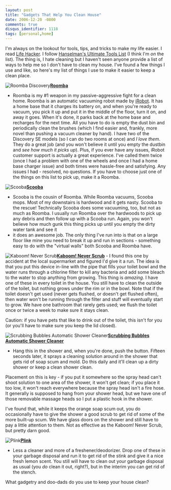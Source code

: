 ```yaml
---
layout: post
title: "Gadgets That Help You Clean House"
date: 2006-12-20 -0800
comments: true
disqus_identifier: 1118
tags: [personal,home]
---
```

I'm always on the lookout for tools, tips, and tricks to make my life
easier. I read [Life Hacker](http://www.lifehacker.com). I follow
[Hanselman's Ultimate Tools List](http://www.hanselman.com/tools) (I
think I'm *on* the list). The thing is, I hate cleaning but I haven't
seen anyone provide a list of ways to help me so I don't have to clean
my house. I've found a few things I use and like, so here's my list of
things I use to make it easier to keep a clean place.

 ![Roomba
Discovery](https://hyqi8g.dm1.livefilestore.com/y2p-scqcjDf9R8oDVlmzwdfpvB1nc4Miv-PLeVOLayVCbmVTe38aJQfaPh0sV0G7daZIuz_nqjusVU4E4WKLH9bpiGk-lWQ_FOcOB-oxSOXSL4/20061220roomba.jpg?psid=1)[**Roomba**](http://www.amazon.com/exec/obidos/ASIN/B00022HYJ6/mhsvortex)
- Roomba is my \#1 weapon in my passive-aggressive fight for a clean
home. Roomba is an automatic vacuuming robot made by
[iRobot](http://www.irobot.com). It has a home base that it charges its
battery on, and when you're ready to vacuum, you pick it up and put it
in the middle of the floor, turn it on, and away it goes. When it's
done, it parks back at the home base and recharges for the next time.
All you have to do is empty the dust bin and periodically clean the
brushes (which I find easier and, frankly, more novel than pushing a
vacuum cleaner by hand). I have two of the Discovery SE models (so I can
do two rooms at once) and *I love them*. They do a great job (and you
won't believe it until you empty the dustbin and *see how much it picks
up*). Plus, if you ever have any issues, iRobot customer support is
actually a great experience. I've called them twice (once I had a
problem with one of the wheels and once I had a home base charger issue)
and both times were hassle-free and satisfying. Any issues I had -
resolved, no questions. If you have to choose just one of the things on
this list to pick up, make it a Roomba.

![Scooba](https://hyqi8g.dm2304.livefilestore.com/y2pqdvqqoCHwtq5LcglUSp827z2OGU_EQJTEJrVSSFnD3y4WN1sVzdjm6EBJJg0b8cMvGXAuCFwDrNTuYXBBNAxOhbc_QLD3y_Ds2rGF_I7Ea4/20061220scooba.jpg?psid=1)[**Scooba**](http://www.amazon.com/exec/obidos/ASIN/B000DN7CD2/mhsvortex)
- Scooba is the cousin of Roomba. While Roomba vacuums, Scooba mops.
Most of my downstairs is hardwood and it gets nasty. Scooba to the
rescue! Technically Scooba does some vacuuming, too, but not as much as
Roomba. I usually run Roomba over the hardwoods to pick up any debris
and then follow up with a Scooba run. Again, you won't believe how much
gunk this thing picks up until you empty the dirty water tank and see it
- it does an awesome job. The only thing I've run into is that on a
large floor like mine you need to break it up and run in sections -
something easy to do with the "virtual walls" both Scooba and Roomba
have.

 ![Kaboom! Never
Scrub](https://hyqi8g.dm2302.livefilestore.com/y2pfpPgL0suTCVeTCSmCG-hRe2JaObLXR9L19Nv5nmozoHmSpnCd7FbEJ39Nnd1JS26NiplyPlsGSvNzwfIhWQY13Sgt2ORVGyER562cm4dxE8/20061220neverscrub.jpg?psid=1)[**Kaboom!
Never
Scrub**](http://www.amazon.com/exec/obidos/ASIN/B000LB69X0/mhsvortex) -
I found this one by accident at the local supermarket and figured I'd
give it a run. The idea is that you put this device in-line with the
pipe that fills your toilet bowl and the water runs through a chlorine
filter to kill any bacteria and add some bleach to the water to stop
anything from growing. This thing is *amazing*. I have one of these in
every toilet in the house. You still have to clean the outside of the
toilet, but nothing grows under the rim or in the bowl. Note that if the
toilet doesn't get used (never gets flushed, or doesn't get flushed
often), then water won't be running through the filter and stuff will
eventually start to grow. We have one bathroom that rarely gets used; we
flush the toilet once or twice a week to make sure it stays clean.

 Caution: if you have pets that like to drink out of the toilet, this
isn't for you (or you'll have to make sure you keep the lid closed).

 ![Scrubbing Bubbles Automatic Shower
Cleaner](https://hyqi8g.dm2302.livefilestore.com/y2pKila5Z28iH0ElyTOCBWG-tQa6rJnl89wZhaYf02wUp5QSGtNPiTPN6e7S7vTEshs9IFPDiV0IErIF1bIl8t2ymkAzD8xs-7SfOv1I0AC4Cg/20061220showercleaner.jpg?psid=1)[**Scrubbing
Bubbles Automatic Shower
Cleaner**](http://www.amazon.com/exec/obidos/ASIN/B000GCPZC0/mhsvortex)
- Hang this in the shower and, when you're done, push the button.
Fifteen seconds later, it sprays a cleaning solution around in the
shower that gets rid of soap scum and mold. Do this daily and it'll
clean up a dirty shower or keep a clean shower clean.

 Placement on this is key - if you put it somewhere so the spray head
can't shoot solution to one area of the shower, it won't get clean; if
you place it too low, it won't reach everywhere because the spray head
isn't a fire hose. It generally is supposed to hang from your shower
head, but we have one of those removable massage heads so I put a
plastic hook in the shower.

 I've found that, while it keeps the orange soap scum out, you do
occasionally have to give the shower a good scrub to get rid of some of
the more built-up scum. We have glass doors on the shower and still have
to pay a little attention to them. Not as effective as the Kaboom! Never
Scrub, but pretty darn good.

![Plink](https://hyqi8g.dm2302.livefilestore.com/y2pg3hK-EneAOYBIqmUhZvfh4cfmAqOii7Qg2ZQvWQi_HFwIAVglQhYwuVDxUw7krngf_vxGJBu08NYzghF26R_4yaVa7TJXRLddIIapVqrOyg/20061220plink.jpg?psid=1)[**Plink**](http://www.amazon.com/exec/obidos/ASIN/B000A3I39M/mhsvortex)
- Less a cleaner and more of a freshener/deodorizer. Drop one of these
in your garbage disposal and run it to get rid of the stink and give it
a nice fresh lemon scent. You still will have to clean out your garbage
disposal as usual (you *do* clean it out, right?), but in the interim
you can get rid of the stench.

 What gadgetry and doo-dads do you use to keep your house clean?

